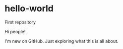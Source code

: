 # hello-world
First repository


Hi people!

I'm new on GitHub. Just exploring what this is all about.
